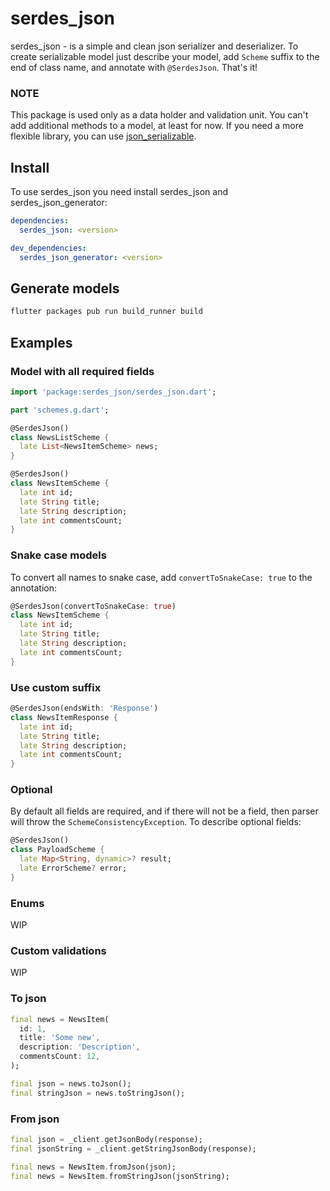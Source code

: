# serdes_json

serdes_json - is a simple and clean json serializer and deserializer.
To create serializable model just describe your model, add `Scheme` suffix to the end of class name,
and annotate with `@SerdesJson`. That's it!

### NOTE

This package is used only as a data holder and validation unit. You can't add additional methods to a model, at least for now. If you need a more flexible library, you can use [json_serializable](https://github.com/google/json_serializable.dart).

## Install

To use serdes_json you need install serdes_json and serdes_json_generator:

```yaml
dependencies:
  serdes_json: <version>
```

```yaml
dev_dependencies:
  serdes_json_generator: <version>
```

## Generate models

```sh
flutter packages pub run build_runner build
```

## Examples

### Model with all required fields

```dart
import 'package:serdes_json/serdes_json.dart';

part 'schemes.g.dart';

@SerdesJson()
class NewsListScheme {
  late List<NewsItemScheme> news;
}
```

```dart
@SerdesJson()
class NewsItemScheme {
  late int id;
  late String title;
  late String description;
  late int commentsCount;
}
```

### Snake case models

To convert all names to snake case, add `convertToSnakeCase: true` to the annotation:

```dart
@SerdesJson(convertToSnakeCase: true)
class NewsItemScheme {
  late int id;
  late String title;
  late String description;
  late int commentsCount;
}
```

### Use custom suffix

```dart
@SerdesJson(endsWith: 'Response')
class NewsItemResponse {
  late int id;
  late String title;
  late String description;
  late int commentsCount;
}
```

### Optional

By default all fields are required, and if there will not be a field, then parser will throw the `SchemeConsistencyException`.
To describe optional fields:

```dart
@SerdesJson()
class PayloadScheme {
  late Map<String, dynamic>? result;
  late ErrorScheme? error;
}
```

### Enums

WIP

### Custom validations

WIP

### To json

```dart
final news = NewsItem(
  id: 1,
  title: 'Some new',
  description: 'Description',
  commentsCount: 12,
);

final json = news.toJson();
final stringJson = news.toStringJson();
```

### From json

```dart
final json = _client.getJsonBody(response);
final jsonString = _client.getStringJsonBody(response);

final news = NewsItem.fromJson(json);
final news = NewsItem.fromStringJson(jsonString);
```
